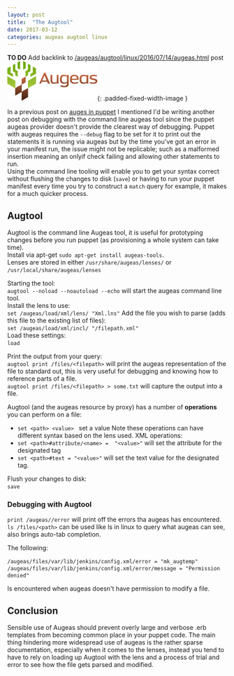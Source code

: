```yaml
---
layout: post
title:  "The Augtool"
date: 2017-03-12
categories: augeas augtool linux
---
```


**TO DO** Add backlink to [/augeas/augtool/linux/2016/07/14/augeas.html](/augeas/augtool/linux/2016/07/14/augeas.html) post
![augeas logo](/assets/augeas-logo.png){: .padded-fixed-width-image }

In a previous post on [auges in puppet](/augeas/augtool/linux/2016/07/14/augeas.html) I mentioned I'd be writing another post on debugging with the command line augeas tool since the puppet augeas provider doesn't provide the clearest way of debugging. 
Puppet with augeas requires the `--debug` flag to be set for it to print out the statements it is running via augeas but by the time you've got an error in your manifest run, the issue might not be replicable; such as a malformed insertion meaning an onlyif check failing and allowing other statements to run.  
Using the command line tooling will enable you to get your syntax correct without flushing the changes to disk (`save`) or having to run your puppet manifest every time you try to construct a `match` query for example, it makes for a much quicker process.

## Augtool
Augtool is the command line Augeas tool, it is useful for prototyping changes before you run puppet (as provisioning a whole system can take time).  
Install via apt-get `sudo apt-get install augeas-tools`.  
Lenses are stored in either `/usr/share/augeas/lenses/` or `/usr/local/share/augeas/lenses`  

Starting the tool:  
`augtool --noload --noautoload --echo` will start the augeas command line tool.  
Install the lens to use:  
`set /augeas/load/xml/lens/ "Xml.lns"`
Add the file you wish to parse (adds this file to the existing list of files):  
`set /augeas/load/xml/incl/ "/filepath.xml"`  
Load these settings:  
`load`


Print the output from your query:  
`augtool print /files/<filepath>` will print the augeas representation of the file to standard out, this is very useful for debugging and knowing how to reference parts of a file.  
`augtool print /files/<filepath> > some.txt` will capture the output into a file.  

Augtool (and the augeas resource by proxy) has a number of **operations** you can perform on a file:
* `set <path> <value> ` set a value
Note these operations can have different <value> syntax based on the lens used.
XML operations:
* `set <path>#attribute/<name> =  "<value>"` will set the attribute for the designated tag  
* `set <path>#text = "<value>"` will set the text value for the designated tag.  

Flush your changes to disk:  
`save`  
### <a name="debug"></a>Debugging with Augtool
`print /augeas//error` will print off the errors tha augeas has encountered.  
`ls /files/<path>` can be used like ls in linux to query what augeas can see, also brings auto-tab completion.  

The following:
```
/augeas/files/var/lib/jenkins/config.xml/error = "mk_augtemp"
/augeas/files/var/lib/jenkins/config.xml/error/message = "Permission denied"
```
Is encountered when augeas doesn't have permission to modify a file.  

## Conclusion
Sensible use of Augeas should prevent overly large and verbose .erb templates from becoming common place in your puppet code. The main thing hindering more widespread use of augeas is the rather sparse documentation, especially when it comes to the lenses, instead you tend to have to rely on loading up Augtool with the lens and a process of trial and error to see how the file gets parsed and modified.

[augeas]:	http://augeas.net
[debug]:	#debug
[changes]:	#changes
[lenses]:	http://augeas.net/stock_lenses.html   